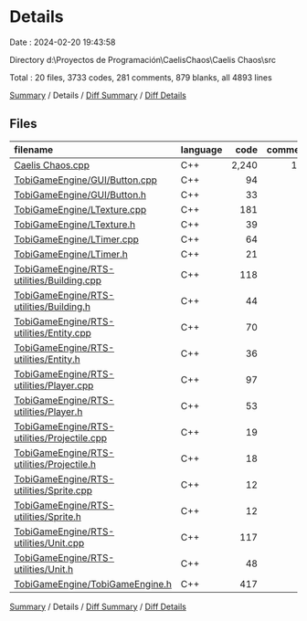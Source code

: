 # Details

Date : 2024-02-20 19:43:58

Directory d:\\Proyectos de Programación\\CaelisChaos\\Caelis Chaos\\src

Total : 20 files,  3733 codes, 281 comments, 879 blanks, all 4893 lines

[Summary](results.md) / Details / [Diff Summary](diff.md) / [Diff Details](diff-details.md)

## Files
| filename | language | code | comment | blank | total |
| :--- | :--- | ---: | ---: | ---: | ---: |
| [Caelis Chaos.cpp](/Caelis%20Chaos.cpp) | C++ | 2,240 | 149 | 436 | 2,825 |
| [TobiGameEngine/GUI/Button.cpp](/TobiGameEngine/GUI/Button.cpp) | C++ | 94 | 10 | 16 | 120 |
| [TobiGameEngine/GUI/Button.h](/TobiGameEngine/GUI/Button.h) | C++ | 33 | 5 | 19 | 57 |
| [TobiGameEngine/LTexture.cpp](/TobiGameEngine/LTexture.cpp) | C++ | 181 | 36 | 39 | 256 |
| [TobiGameEngine/LTexture.h](/TobiGameEngine/LTexture.h) | C++ | 39 | 18 | 23 | 80 |
| [TobiGameEngine/LTimer.cpp](/TobiGameEngine/LTimer.cpp) | C++ | 64 | 21 | 18 | 103 |
| [TobiGameEngine/LTimer.h](/TobiGameEngine/LTimer.h) | C++ | 21 | 7 | 9 | 37 |
| [TobiGameEngine/RTS-utilities/Building.cpp](/TobiGameEngine/RTS-utilities/Building.cpp) | C++ | 118 | 0 | 21 | 139 |
| [TobiGameEngine/RTS-utilities/Building.h](/TobiGameEngine/RTS-utilities/Building.h) | C++ | 44 | 0 | 23 | 67 |
| [TobiGameEngine/RTS-utilities/Entity.cpp](/TobiGameEngine/RTS-utilities/Entity.cpp) | C++ | 70 | 0 | 17 | 87 |
| [TobiGameEngine/RTS-utilities/Entity.h](/TobiGameEngine/RTS-utilities/Entity.h) | C++ | 36 | 0 | 21 | 57 |
| [TobiGameEngine/RTS-utilities/Player.cpp](/TobiGameEngine/RTS-utilities/Player.cpp) | C++ | 97 | 0 | 27 | 124 |
| [TobiGameEngine/RTS-utilities/Player.h](/TobiGameEngine/RTS-utilities/Player.h) | C++ | 53 | 1 | 26 | 80 |
| [TobiGameEngine/RTS-utilities/Projectile.cpp](/TobiGameEngine/RTS-utilities/Projectile.cpp) | C++ | 19 | 0 | 4 | 23 |
| [TobiGameEngine/RTS-utilities/Projectile.h](/TobiGameEngine/RTS-utilities/Projectile.h) | C++ | 18 | 0 | 12 | 30 |
| [TobiGameEngine/RTS-utilities/Sprite.cpp](/TobiGameEngine/RTS-utilities/Sprite.cpp) | C++ | 12 | 0 | 2 | 14 |
| [TobiGameEngine/RTS-utilities/Sprite.h](/TobiGameEngine/RTS-utilities/Sprite.h) | C++ | 12 | 0 | 5 | 17 |
| [TobiGameEngine/RTS-utilities/Unit.cpp](/TobiGameEngine/RTS-utilities/Unit.cpp) | C++ | 117 | 0 | 21 | 138 |
| [TobiGameEngine/RTS-utilities/Unit.h](/TobiGameEngine/RTS-utilities/Unit.h) | C++ | 48 | 0 | 30 | 78 |
| [TobiGameEngine/TobiGameEngine.h](/TobiGameEngine/TobiGameEngine.h) | C++ | 417 | 34 | 110 | 561 |

[Summary](results.md) / Details / [Diff Summary](diff.md) / [Diff Details](diff-details.md)